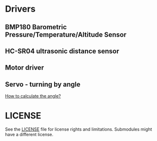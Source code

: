 # Drivers

## BMP180 Barometric Pressure/Temperature/Altitude Sensor

## HC-SR04 ultrasonic distance sensor

## Motor driver

## Servo - turning by angle
[How to calculate the angle?](https://github.com/StMaHa/micropython-examples/blob/main/drivers/servo/README.md)

# LICENSE
See the [LICENSE](LICENSE) file for license rights and limitations.
Submodules might have a different license.
